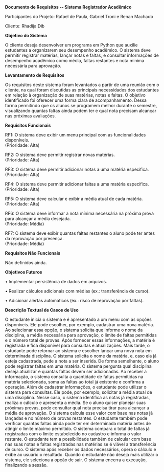 **Documento de Requisitos -- Sistema Registrador Acadêmico**

Participantes do Projeto: Rafael de Paula, Gabriel Troni e Renan Machado

Cliente: Rhadija Dib

**Objetivo do Sistema**

O cliente deseja desenvolver um programa em Python que auxilie
estudantes a organizarem seu desempenho acadêmico. O sistema deve
permitir registrar matérias, lançar notas e faltas, e consultar
informações de desempenho acadêmico como média, faltas restantes e nota
mínima necessária para aprovação.

**Levantamento de Requisitos**

Os requisitos deste sistema foram levantados a partir de uma reunião com o cliente, na qual foram discutidas as principais necessidades dos estudantes em relação à organização de suas matérias, notas e faltas. 
O objetivo identificado foi oferecer uma forma clara de acompanhamento.
Dessa forma permitindo que os alunos se programem melhor durante o semestre, visualizando quantas faltas ainda podem ter e qual nota precisam alcançar nas próximas avaliações.


**Requisitos Funcionais**

RF1: O sistema deve exibir um menu principal com as funcionalidades
disponíveis.  
(Prioridade: Alta)

RF2: O sistema deve permitir registrar novas matérias.  
(Prioridade: Alta)

RF3: O sistema deve permitir adicionar notas a uma matéria específica.  
(Prioridade: Alta)

RF4: O sistema deve permitir adicionar faltas a uma matéria
específica.  
(Prioridade: Alta)

RF5: O sistema deve calcular e exibir a média atual de cada matéria.  
(Prioridade: Alta)

RF6: O sistema deve informar a nota mínima necessária na próxima prova
para alcançar a média desejada.  
(Prioridade: Média)

RF7: O sistema deve exibir quantas faltas restantes o aluno pode ter
antes da reprovação por presença.  
(Prioridade: Média)

**Requisitos Não Funcionais**

Não definidos ainda.

**Objetivos Futuros**

• Implementar persistência de dados em arquivos.

• Realizar cálculos adicionais com médias (ex.: transferência de curso).

•	Adicionar alertas automáticos (ex.: risco de reprovação por faltas). 

**Descrição Textual de Casos de Uso**

O estudante inicia o sistema e é apresentado a um menu com as opções disponíveis. Ele pode escolher, por exemplo, cadastrar uma nova matéria. Ao selecionar essa opção, o sistema solicita que informe o nome da disciplina, a média necessária para aprovação, o limite de faltas permitidas e o número total de provas. Após fornecer essas informações, a matéria é registrada e fica disponível para consultas e atualizações.
Mais tarde, o estudante pode retornar ao sistema e escolher lançar uma nova nota em determinada disciplina. O sistema solicita o nome da matéria, e, caso ela já esteja cadastrada, pede a nota a ser inserida.
De forma semelhante, o aluno pode registrar faltas em uma matéria. O sistema pergunta qual disciplina deseja atualizar e quantas faltas devem ser adicionadas. Ao receber a informação, o sistema consulta a quantidade de faltas permitidas na matéria selecionada, soma as faltas ao total já existente e confirma a operação.
Além de cadastrar informações, o estudante pode utilizar o sistema para consultas. Ele pode, por exemplo, solicitar a média atual de uma disciplina. Nesse caso, o sistema identifica as notas já registradas, realiza o cálculo e apresenta a média. Se o aluno quiser planejar suas próximas provas, pode consultar qual nota precisa tirar para alcançar a média de aprovação. O sistema calcula esse valor com base nas notas já lançadas e no número de provas restantes.
O estudante também pode verificar quantas faltas ainda pode ter em determinada matéria antes de atingir o limite máximo permitido. O sistema compara o total de faltas já registradas com o limite estabelecido no cadastro e informa o valor restante.
O estudante tem a possibilidade também de calcular com base nas suas notas e faltas registradas nas matérias se é viável a transferência de curso. O sistema após receber os dados necessários, opera o cálculo e exibe ao usuário o resultado.
Quando o estudante não deseja mais utilizar o sistema, ele seleciona a opção de sair. O sistema encerra a execução, finalizando a sessão.
